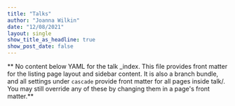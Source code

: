 ```yaml
---
title: "Talks"
author: "Joanna Wilkin"
date: "12/08/2021"
layout: single
show_title_as_headline: true
show_post_date: false
---
```


** No content below YAML for the talk _index. This file provides front matter for the listing page layout and sidebar content. It is also a branch bundle, and all settings under `cascade` provide front matter for all pages inside talk/. You may still override any of these by changing them in a page's front matter.**
